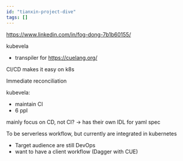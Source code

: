 ```yaml
---
id: "tianxin-project-dive"
tags: []
---
```


<https://www.linkedin.com/in/fog-dong-7b1b60155/>

kubevela

- transpiler for <https://cuelang.org/>

CI/CD makes it easy on k8s

Immediate reconciliation

kubevela:

- maintain CI
- 6 ppl

mainly focus on CD, not CI?
-> has their own IDL for yaml spec

To be serverless workflow, but currently are integrated in kubernetes

- Target audience are still DevOps
- want to have a client workflow (Dagger with CUE)
